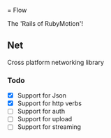 = Flow

The 'Rails of RubyMotion'!

## Net

Cross platform networking library

### Todo

* [x] Support for Json
* [x] Support for http verbs
* [ ] Support for auth
* [ ] Support for upload
* [ ] Support for streaming
